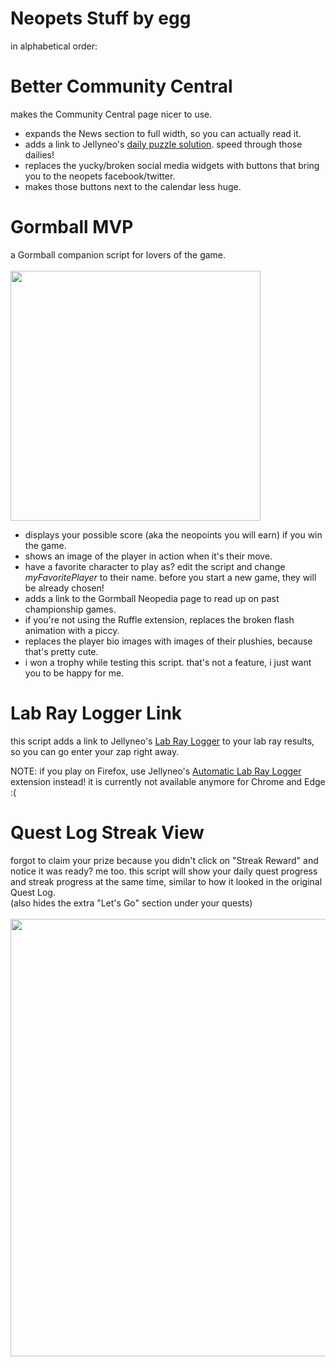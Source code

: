# Neopets Stuff by egg
in alphabetical order:

# Better Community Central
makes the Community Central page nicer to use.
* expands the News section to full width, so you can actually read it.
* adds a link to Jellyneo's <a href="https://www.jellyneo.net/?go=dailypuzzle">daily puzzle solution</a>. speed through those dailies!
* replaces the yucky/broken social media widgets with buttons that bring you to the neopets facebook/twitter.
* makes those buttons next to the calendar less huge.

# Gormball MVP
a Gormball companion script for lovers of the game.<br><br>
<img width="400px" height="auto" src="https://i.imgur.com/4pe2a4j.png"><br>
* displays your possible score (aka the neopoints you will earn) if you win the game.
* shows an image of the player in action when it's their move.
* have a favorite character to play as? edit the script and change <i>myFavoritePlayer</i> to their name. before you start a new game, they will be already chosen!
* adds a link to the Gormball Neopedia page to read up on past championship games.
* if you're not using the Ruffle extension, replaces the broken flash animation with a piccy.
* replaces the player bio images with images of their plushies, because that's pretty cute.
* i won a trophy while testing this script. that's not a feature, i just want you to be happy for me.

# Lab Ray Logger Link
this script adds a link to Jellyneo's <a href="https://www.jellyneo.net/?go=lab_ray_logger">Lab Ray Logger</a> to your lab ray results, so you can go enter your zap right away.

NOTE: if you play on Firefox, use Jellyneo's <a href="https://www.jellyneo.net/?go=lab_ray_logger&id=install&browser=firefox">Automatic Lab Ray Logger</a> extension instead! it is currently not available anymore for Chrome and Edge :(

# Quest Log Streak View
forgot to claim your prize because you didn't click on "Streak Reward" and notice it was ready? me too. this script will show your daily quest progress and streak progress at the same time, similar to how it looked in the original Quest Log.<br>(also hides the extra "Let's Go" section under your quests)<br><br>
<img width="700px" height="auto" src="https://i.imgur.com/y8qBOKB.png"><br><br>
